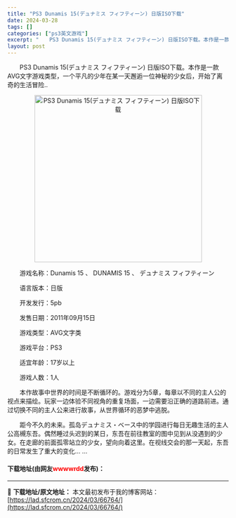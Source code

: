 ```yaml
---
title: "PS3 Dunamis 15(デュナミス フィフティーン) 日版ISO下载"
date: 2024-03-28
tags: []
categories: ["ps3英文游戏"]
excerpt: "　　PS3 Dunamis 15(デュナミス フィフティーン) 日版ISO下载。本作是一款AVG文字游戏类型，一个平凡的少年在某一天邂逅一位神秘的少女后，开始了离奇的生活冒险.. 　　游戏名称：Dunamis 15 、 DUNAMIS 15 、 デュナミス フィフティーン 　　语言版本：日版 　　开&hellip;"
layout: post
---
```


 <p>　　PS3 Dunamis 15(デュナミス フィフティーン) 日版ISO下载。本作是一款AVG文字游戏类型，一个平凡的少年在某一天邂逅一位神秘的少女后，开始了离奇的生活冒险..</p> <p align="center"><img align="" border="0" src="https://lad.sfcrom.cn/wp-content/uploads/2024/03/20240328_66051e02ca310.jpg" width="381" alt="PS3 Dunamis 15(デュナミス フィフティーン) 日版ISO下载" /></p> <p>　　游戏名称：Dunamis 15 、 DUNAMIS 15 、 デュナミス フィフティーン</p> <p>　　语言版本：日版</p> <p>　　开发发行：5pb</p> <p>　　发售日期：2011年09月15日</p> <p>　　游戏类型：AVG文字类</p> <p>　　游戏平台：PS3</p> <p>　　适宜年龄：17岁以上</p> <p>　　游戏人数：1人</p> <p>　　本作故事中世界的时间是不断循环的。游戏分为5章，每章以不同的主人公的视点来描绘。玩家一边体验不同视角的重复场面，一边需要沿正确的道路前进。通过切换不同的主人公来进行故事，从世界循环的恶梦中逃脱。</p> <p>　　距今不久的未来。孤岛デュナミス・ベース中的学园进行每日无趣生活的主人公高槻东吾。偶然睡过头迟到的某日，东吾在前往教室的图中见到从没遇到的少女。在走廊的前面孤零站立的少女，望向向着这里。在视线交会的那一天起，东吾的日常发生了重大的变化... ...</p> <p><h4>下载地址(由网友<font color="red">wwwwrdd</font>发布)：</h4></p> 

---
📖 **下载地址/原文地址：** 本文最初发布于我的博客网站：[https://lad.sfcrom.cn/2024/03/66764/](https://lad.sfcrom.cn/2024/03/66764/)
